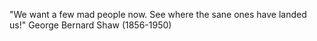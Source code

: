"We want a few mad people now. See where the sane ones have landed us!"
 George Bernard Shaw (1856-1950) 
